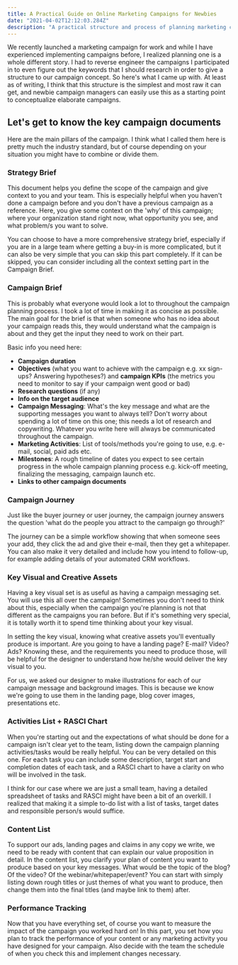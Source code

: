 ```yaml
---
title: A Practical Guide on Online Marketing Campaigns for Newbies
date: "2021-04-02T12:12:03.284Z"
description: "A practical structure and process of planning marketing campaigns, suitable for tech companies who are just starting out."
---
```


We recently launched a marketing campaign for work and while I have experienced implementing campaigns before, I realized planning one is a whole different story. I had to reverse engineer the campaigns I participated in to even figure out the keywords that I should research in order to give a structure to our campaign concept. So here's what I came up with. At least as of writing, I think that this structure is the simplest and most raw it can get, and newbie campaign managers can easily use this as a starting point to conceptualize elaborate campaigns.

## Let's get to know the key campaign documents

Here are the main pillars of the campaign. I think what I called them here is pretty much the industry standard, but of course depending on your situation you might have to combine or divide them.

### Strategy Brief
This document helps you define the scope of the campaign and give context to you and your team. This is especially helpful when you haven't done a campaign before and you don't have a previous campaign as a reference. Here, you give some context on the 'why' of this campaign; where your organization stand right now, what opportunity you see, and what problem/s you want to solve. 

You can choose to have a more comprehensive strategy brief, especially if you are in a large team where getting a buy-in is more complicated, but it can also be very simple that you can skip this part completely. If it can be skipped, you can consider including all the context setting part in the Campaign Brief.

### Campaign Brief
This is probably what everyone would look a lot to throughout the campaign planning process. I took a lot of time in making it as concise as possible. The main goal for the brief is that when someone who has no idea about your campaign reads this, they would understand what the campaign is about and they get the input they need to work on their part.

Basic info you need here:
* **Campaign duration**
* **Objectives** (what you want to achieve with the campaign e.g. xx sign-ups? Answering hypotheses?) and **campaign KPIs** (the metrics you need to monitor to say if your campaign went good or bad)
* **Research questions** (if any)
* **Info on the target audience**
* **Campaign Messaging**: What's the key message and what are the supporting messages you want to always tell? Don't worry about spending a lot of time on this one; this needs a lot of research and copywriting. Whatever you write here will always be communicated throughout the campaign.
* **Marketing Activities**: List of tools/methods you're going to use, e.g. e-mail, social, paid ads etc.
* **Milestones**: A rough timeline of dates you expect to see certain progress in the whole campaign planning process e.g. kick-off meeting, finalizing the  messaging, campaign launch etc.
* **Links to other campaign documents** 

### Campaign Journey
Just like the buyer journey or user journey, the campaign journey answers the question 'what do the people you attract to the campaign go through?'

The journey can be a simple workflow showing that when someone sees your add, they click the ad and give their e-mail, then they get a whitepaper. You can also make it very detailed and include how you intend to follow-up, for example adding details of your automated CRM workflows.

### Key Visual and Creative Assets
Having a key visual set is as useful as having a campaign messaging set. You will use this all over the campaign! Sometimes you don't need to think about this, especially when the campaign you're planning is not that different as the campaigns you ran before. But if it's something very special, it is totally worth it to spend time thinking about your key visual.

In setting the key visual, knowing what creative assets you'll eventually produce is important. Are you going to have a landing page? E-mail? Video? Ads? Knowing these, and the requirements you need to produce those, will be helpful for the designer to understand how he/she would deliver the key visual to you.

For us, we asked our designer to make illustrations for each of our campaign message and background images. This is because we know we're going to use them in the landing page, blog cover images, presentations etc.

### Activities List + RASCI Chart
When you're starting out and the expectations of what should be done for a campaign isn't clear yet to the team, listing down the campaign planning activities/tasks would be really helpful. You can be very detailed on this one. For each task you can include some description, target start and completion dates of each task, and a RASCI chart to have a clarity on who will be involved in the task.

I think for our case where we are just a small team, having a detailed spreadsheet of tasks and RASCI might have been a bit of an overkill. I realized that making it a simple to-do list with a list of tasks, target dates and responsible person/s would suffice.

### Content List
To support our ads, landing pages and claims in any copy we write, we need to be ready with content that can explain our value proposition in detail. In the content list, you clarify your plan of content you want to produce based on your key messages. What would be the topic of the blog? Of the video? Of the webinar/whitepaper/event? You can start with simply listing down rough titles or just themes of what you want to produce, then change them into the final titles (and maybe link to them) after.

### Performance Tracking
Now that you have everything set, of course you want to measure the impact of the campaign you worked hard on! In this part, you set how you plan to track the performance of your content or any marketing activity you have designed for your campaign. Also decide with the team the schedule of when you check this and implement changes necessary.
